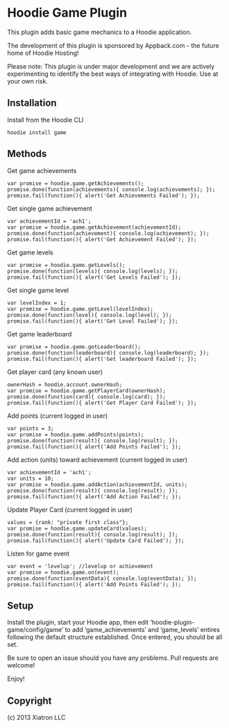 # Hoodie Game Plugin

This plugin adds basic game mechanics to a Hoodie application.

The development of this plugin is sponsored by Appback.com - the future home of Hoodie Hosting!

Please note:  This plugin is under major development and we are actively experimenting to identify the best ways of integrating with Hoodie.  Use at your own risk.

## Installation

Install from the Hoodie CLI

    hoodie install game

## Methods

Get game achievements

    var promise = hoodie.game.getAchievements();
    promise.done(function(achievements){ console.log(achievements); });
    promise.fail(function(){ alert('Get Achievements Failed'); });
    
Get single game achievement
    
    var achievementId = 'ach1';
    var promise = hoodie.game.getAchievement(achievementId);
    promise.done(function(achievement){ console.log(achievement); });
    promise.fail(function(){ alert('Get Achievement Failed'); });
    
Get game levels

    var promise = hoodie.game.getLevels();
    promise.done(function(levels){ console.log(levels); });
    promise.fail(function(){ alert('Get Levels Failed'); });
    
Get single game level

    var levelIndex = 1;
    var promise = hoodie.game.getLevel(levelIndex);
    promise.done(function(level){ console.log(level); });
    promise.fail(function(){ alert('Get Level Failed'); });
    
Get game leaderboard

    var promise = hoodie.game.getLeaderboard();
    promise.done(function(leaderboard){ console.log(leaderboard); });
    promise.fail(function(){ alert('Get leaderboard Failed'); });
    
Get player card (any known user)

    ownerHash = hoodie.account.ownerHash;
    var promise = hoodie.game.getPlayerCard(ownerHash);
    promise.done(function(card){ console.log(card); });
    promise.fail(function(){ alert('Get Player Card Failed'); });
    
Add points (current logged in user)
    
    var points = 3;
    var promise = hoodie.game.addPoints(points);
    promise.done(function(result){ console.log(result); });
    promise.fail(function(){ alert('Add Points Failed'); });
    
Add action (units) toward achievement (current logged in user)
    
    var achievementId = 'ach1';
    var units = 10;
    var promise = hoodie.game.addAction(achievementId, units);
    promise.done(function(result){ console.log(result); });
    promise.fail(function(){ alert('Add Action Failed'); });
    
Update Player Card (current logged in user)
    
    values = {rank: "private first class"};
    var promise = hoodie.game.updateCard(values);
    promise.done(function(result){ console.log(result); });
    promise.fail(function(){ alert('Update Card Failed'); });
    
Listen for game event
    
    var event = 'levelup'; //levelup or achievement
    var promise = hoodie.game.on(event);
    promise.done(function(eventData){ console.log(eventData); });
    promise.fail(function(){ alert('Add Points Failed'); });


## Setup

Install the plugin, start your Hoodie app, then edit ‘hoodie-plugin-game/config/game’ to add ‘game_achievements’ and ‘game_levels’ entires following the default structure established.  Once entered, you should be all set.

Be sure to open an issue should you have any problems.  Pull requests are welcome!

Enjoy!
    


## Copyright

(c) 2013 Xiatron LLC